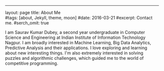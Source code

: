 ---
layout: page
title: About Me  
#tags: [about, Jekyll, theme, moon]
#date: 2016-03-21
#excerpt:    Contact me.
#serch_omit: true

I am Saurav Kumar Dubey, a second year undergraduate in Computer Science and Engineering at Indian Institute of Information Technology Nagpur. I am broadly interested in Machine Learning, Big Data Analytics, Predictive Analysis and their applications. I love exploring and learning about new interesting things. I'm also extremely interested in solving puzzles and algorithmic challenges, which guided me to the world of competitive programming.
